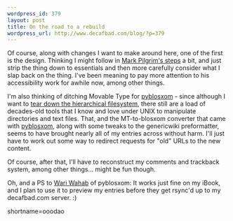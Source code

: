 ```yaml
--- 
wordpress_id: 379
layout: post
title: On the road to a rebuild
wordpress_url: http://www.decafbad.com/blog/?p=379
---
```

<p>Of course, along with changes I want to make around here, one of the first is the design.  Thinking I might follow in <a href="http://www.diveintomark.org" target="_top">Mark Pilgrim's steps</a> a bit, and just strip the thing down to essentials and then more carefully consider what I slap back on the thing.  I've been meaning to pay more attention to his accessibility work for awhile now, among other things.</p>
<p>I'm also thinking of ditching Movable Type for <a href="http://roughingit.subtlehints.net/pyblosxom" target="_top">pyblosxom</a> - since although I want to <a href="http://www.decafbad.com/news_archives/000387.phtml#000387" target="_top">tear down the hierarchical filesystem</a>, there still are a load of decades-old tools that I know and love under UNIX to manipulate directories and text files.  That, and the MT-to-blosxom converter that came with <a href="http://roughingit.subtlehints.net/pyblosxom" target="_top">pyblosxom</a>, along with some tweaks to the genericwiki preformatter, seems to have brought nearly all of my entries across without harm.  I'll just have to work out some way to redirect requests for "old" URLs to the new content.</p>
<p>Of course, after that, I'll have to reconstruct my comments and trackback system, among other things...  might be fun though.</p>
<p>Oh, and a PS to <a href="http://roughingit.subtlehints.net/pyblosxom" target="_top">Wari Wahab</a> of pyblosxom:  It works just fine on my iBook, and I plan to use it to preview my entries before they get rsync'd up to my decafbad.com server.  :)</p>
<!--more-->
shortname=ooodao
